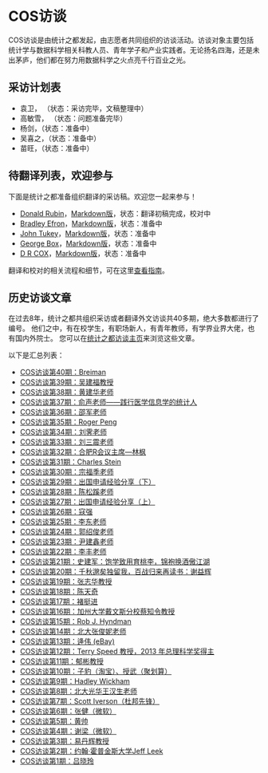 # COS访谈

COS访谈是由统计之都发起，由志愿者共同组织的访谈活动。访谈对象主要包括统计学与数据科学相关科教人员、青年学子和产业实践者。无论扬名四海，还是未出茅庐，他们都在努力用数据科学之火点亮千行百业之光。


## 采访计划表


- 袁卫， （状态：采访完毕，文稿整理中）
- 高敏雪， （状态：问题准备完毕）
- 杨剑，（状态：准备中）
- 吴喜之，（状态：准备中）
- 苗旺，（状态：准备中）

## 待翻译列表，欢迎参与

下面是统计之都准备组织翻译的采访稿。欢迎您一起来参与！

- [Donald Rubin](./pdf/Rubin.pdf)，[Markdown版](2021-12-30-D-B-Rubin.md)，状态：翻译初稿完成，校对中
- [Bradley Efron](./pdf/Efron.pdf)，[Markdown版](./translate/Efron.md)，状态：准备中
- [John Tukey](./pdf/JohnTukey.pdf)，[Markdown版](./translate/Tukey.md)，状态：准备中
- [George Box](./pdf/George-Box.pdf)，[Markdown版](./translate/George-Box.md)，状态：准备中
- [D R COX](./pdf/D-R-Cox.pdf)，[Markdown版](./translate/D-R-Cox.md)，状态：准备中


翻译和校对的相关流程和细节，可在这里[查看指南](guide.md)。
## 历史访谈文章

在过去8年，统计之都共组织采访或者翻译外文访谈共40多期，绝大多数都进行了编号。
他们之中，有在校学生，有职场新人，有青年教师，有学界业界大佬，也有国内外院士。
您可以在[统计之都访谈主页](https://cosx.org/categories/cos%E8%AE%BF%E8%B0%88)来浏览这些文章。

以下是汇总列表：
- [COS访谈第40期：Breiman](https://cosx.org/2016/12/a-conversaton-with-leo-breiman/)
- [COS访谈第39期：吴建福教授](https://cosx.org/2018/04/interview-of-jeff-wu/)
- [COS访谈第38期：黄建华老师](https://cosx.org/2020/06/interview-of-huangjianhua/)
- [COS访谈第37期：俞声老师——践行医学信息学的统计人](https://cosx.org/2020/05/interview-of-yusheng/)
- [COS访谈第36期：邵军老师](https://cosx.org/2018/05/interview-of-jun-shao/)
- [COS访谈第35期：Roger Peng](https://cosx.org/2018/02/interview-of-roger-peng/)
- [COS访谈第34期：刘霁老师](https://cosx.org/2017/12/interview-ji-liu/)
- [COS访谈第33期：刘三震老师](https://cosx.org/2017/09/interview-sanzhen-liu/)
- [COS访谈第32期：合肥R会议主席—林枫](https://cosx.org/2017/08/interview-linfeng/)
- [COS访谈第31期：Charles Stein](https://cosx.org/2017/07/interview-charles-stein/)
- [COS访谈第30期：宗福季老师](https://cosx.org/2017/06/interview-fugee-tsung/)
- [COS访谈第29期：出国申请经验分享（下）](https://cosx.org/2017/06/cos-interview-29/)
- [COS访谈第28期：陈松蹊老师](https://cosx.org/2017/05/interview-songxi-chen/)
- [COS访谈第27期：出国申请经验分享（上）](https://cosx.org/2017/05/cos-interview-27/)
- [COS访谈第26期：寇强](https://cosx.org/2017/01/cos-interview-26-kouqiang/)
- [COS访谈第25期：李东老师](https://cosx.org/2016/12/cos-interview-25-dong-li/)
- [COS访谈第24期：郭绍俊老师](https://cosx.org/2016/12/cos-interview-24-shaojun-guo/)
- [COS访谈第23期：尹建鑫老师](https://cosx.org/2016/11/interview-jianxin-yin/)
- [COS访谈第22期：李丰老师](https://cosx.org/2016/11/interview-feng-li/)
- [COS访谈第21期：史建军：饱学致用育桃李，锦袍换酒傲江湖](https://cosx.org/2016/02/cos-interview-21-jianjun-shi/)
- [COS访谈第20期：千秋邈矣独留我，百战归来再读书：谢益辉](https://cosx.org/2016/01/interview-of-xieyihui/)
- [COS访谈第19期：张志华教授](https://cosx.org/2015/09/interview-of-zhangzhihua/)
- [COS访谈第18期：陈天奇](https://cosx.org/2015/06/interview-of-tianqi/)
- [COS访谈第17期：褚挺进](https://cosx.org/2015/04/interview-of-chutingjin/)
- [COS访谈第16期：加州大学戴文斯分校蔡知令教授](https://cosx.org/2014/07/cos-interview-16-chih-ling-tsai/)
- [COS访谈第15期：Rob J. Hyndman](https://cosx.org/2014/02/cos-interview-rob-j-hyndman/)
- [COS访谈第14期：北大张俊妮老师](https://cosx.org/2013/12/interview-junni-zhang/)
- [COS访谈第13期：逄伟 (eBay)](https://cosx.org/2013/11/cos-interview-wilson/)
- [COS访谈第12期：Terry Speed 教授，2013 年总理科学奖得主](https://cosx.org/2013/11/terry-speed)
- [COS访谈第11期：郁彬教授](https://cosx.org/2013/11/interview-of-binyu/)
- [COS访谈第10期：子豹（淘宝）、授武（聚划算）](https://cosx.org/2013/10/data-sciencs-series-interview-of-zibao-and-shouwu/)
- [COS访谈第9期：Hadley Wickham](https://cosx.org/2013/09/a-conversation-with-hadley-wickham/)
- [COS访谈第8期：北大光华王汉生老师](https://cosx.org/2013/09/data-sciencs-series-interview-of-wanghansheng/)
- [COS访谈第7期：Scott Iverson（杜邦先锋）](https://cosx.org/2013/09/data-sciencs-series-interview-of-scott-iverson/)
- [COS访谈第6期：张健（微软）](https://cosx.org/2013/09/data-sciencs-series-interview-of-zhangjian/)
- [COS访谈第5期：黄帅](https://cosx.org/2013/08/data-sciences-interview_of_huangshuai/)
- [COS访谈第4期：谢梁（微软）](https://cosx.org/2013/08/interview_of_xie_liang/)
- [COS访谈第3期：易丹辉教授](https://cosx.org/2013/07/interview-of-yidanhui/)
- [COS访谈第2期：约翰·霍普金斯大学Jeff Leek](https://cosx.org/2013/06/interviewof-jeff-leek/)
- [COS访谈第1期：吕晓玲](https://cosx.org/2013/03/interview-of-xiaolinglu/)
